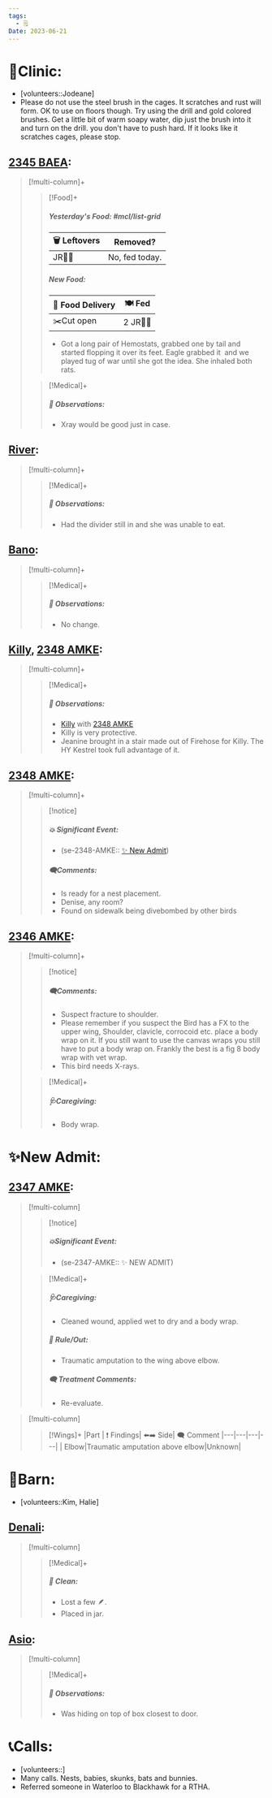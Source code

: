 ```yaml
---
tags:
  - 🗒️
Date: 2023-06-21
---
```


# 🏥Clinic:
- [volunteers::Jodeane]
- Please do not use the steel brush in the cages. It scratches and rust will form. OK to use on floors though. Try using the drill and gold colored brushes. Get a little bit of warm soapy water, dip just the brush into it and turn on the drill. you don't have to push hard. If it looks like it scratches cages, please stop.

## [2345 BAEA](../RARE%20Birds/2345%20BAEA.md):
> [!multi-column]+
>
>> [!Food]+
>> ##### Yesterday's Food: #mcl/list-grid
>> |🗑️ Leftovers| Removed?
>> |---|---|
>>|JR🐀🐀|No, fed today.
>>
>> ##### New Food:
>> |🚚 Food Delivery| 🍽️ Fed|
>> |---|---|
>>|✂️Cut open|2 JR🐀🐀
>>- Got a long pair of Hemostats, grabbed one by tail and started flopping it over its feet. Eagle grabbed it  and we played tug of war until she got the idea. She inhaled both rats.
>
>> [!Medical]+
>> ##### 🔭 Observations:
>> - Xray would be good just in case.

## [River](../RARE%20Birds/Ed%20Birds/River.md):
> [!multi-column]+
>
>> [!Medical]+
>> ##### 🔭 Observations:
>> - Had the divider still in and she was unable to eat.

## [Bano](../RARE%20Birds/Ed%20Birds/Bano.md):
> [!multi-column]+
>
>> [!Medical]+
>> ##### 🔭 Observations:
>> - No change.

## [Killy](../RARE%20Birds/Ed%20Birds/Killy.md), [2348 AMKE](../RARE%20Birds/2348%20AMKE.md):
> [!multi-column]+
>
>> [!Medical]+
>> ##### 🔭 Observations:
>> - [Killy](../RARE%20Birds/Ed%20Birds/Killy.md) with [2348 AMKE](../RARE%20Birds/2348%20AMKE.md)
>> - Killy is very protective.
>> - Jeanine brought in a stair made out of Firehose for Killy. The HY Kestrel took full advantage of it.

## [2348 AMKE](../RARE%20Birds/2348%20AMKE.md):
> [!multi-column]+
>
>> [!notice]
>> ##### 💥 Significant Event:
>> - (se-2348-AMKE:: [✨ New Admit](../Admin/Codes/New%20Admit.md))
>> ##### 🗨️Comments:
>> - Is ready for a nest placement.
>> - Denise, any room?
>> - Found on sidewalk being divebombed by other birds

## [2346 AMKE](../RARE%20Birds/2346%20AMKE.md):
> [!multi-column]+
>
>> [!notice]
>> ##### 🗨️Comments:
>> - Suspect fracture to shoulder.
>> - Please remember if you suspect the Bird has a FX to the upper wing, Shoulder, clavicle, corrocoid etc. place a body wrap on it. If you still want to use the canvas wraps you still have to put a body wrap on. Frankly the best is a fig 8 body wrap with vet wrap.
>> - This bird needs X-rays.
>
>> [!Medical]+
>> ##### 🩺Caregiving:
>> - Body wrap.

# ✨New Admit:

## [2347 AMKE](../RARE%20Birds/2347%20AMKE.md):
> [!multi-column]
>
>> [!notice]
>> ##### 💥Significant Event:
>> - (se-2347-AMKE:: ✨ NEW ADMIT)
>
>> [!Medical]+
>> ##### 🩺Caregiving:
>> - Cleaned wound, applied wet to dry and a body wrap.
>>
>>##### 🥼 Rule/Out:
>>- Traumatic amputation to the wing above elbow.
>>
>> ##### 🗨️ Treatment Comments:
>> - Re-evaluate.
>

> [!multi-column]
>> [!Wings]+
>> |Part | ❗ Findings| ⬅️➡️ Side| 🗨️ Comment
>> |---|---|---|---|
>>| Elbow|Traumatic amputation above elbow|Unknown|

# 🏡Barn:
- [volunteers::Kim, Halie]

## [Denali](../RARE%20Birds/Ed%20Birds/Denali.md):
> [!multi-column]
>
>> [!Medical]+
>>##### 🫧 Clean:
>>- Lost a few 🪶.
>>- Placed in jar.
>>

## [Asio](../RARE%20Birds/Ed%20Birds/Asio.md):
> [!multi-column]
>
>> [!Medical]+
>> ##### 🔭 Observations:
>> - Was hiding on top of box closest to door.

# 📞Calls:
- [volunteers::]
- Many calls. Nests, babies, skunks, bats and bunnies. 
- Referred someone in Waterloo to Blackhawk for a RTHA.